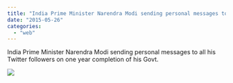 ```yaml
---
title: "India Prime Minister Narendra Modi sending personal messages to all his Twitter..."
date: "2015-05-26"
categories: 
  - "web"
---
```


India Prime Minister Narendra Modi sending personal messages to all his Twitter followers on one year completion of his Govt.  
  
[![](https://scontent.xx.fbcdn.net/hphotos-xpa1/v/t1.0-9/s130x130/11227529_975115545845556_3718352372945144156_n.jpg?oh=74c13668104f598c8a4adf22f85e7aae&oe=55C61FDD)](http://www.facebook.com/iCosmoGeek/photos/a.634427076581073.1073741826.132336730123446/975115545845556/?type=1&relevant_count=1)
